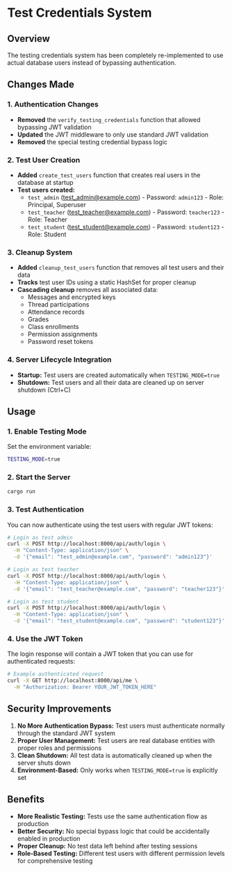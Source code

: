 # Test Credentials System

## Overview

The testing credentials system has been completely re-implemented to use actual database users instead of bypassing authentication.

## Changes Made

### 1. Authentication Changes

- **Removed** the `verify_testing_credentials` function that allowed bypassing JWT validation
- **Updated** the JWT middleware to only use standard JWT validation
- **Removed** the special testing credential bypass logic

### 2. Test User Creation

- **Added** `create_test_users` function that creates real users in the database at startup
- **Test users created:**
  - `test_admin` (test_admin@example.com) - Password: `admin123` - Role: Principal, Superuser
  - `test_teacher` (test_teacher@example.com) - Password: `teacher123` - Role: Teacher
  - `test_student` (test_student@example.com) - Password: `student123` - Role: Student

### 3. Cleanup System

- **Added** `cleanup_test_users` function that removes all test users and their data
- **Tracks** test user IDs using a static HashSet for proper cleanup
- **Cascading cleanup** removes all associated data:
  - Messages and encrypted keys
  - Thread participations
  - Attendance records
  - Grades
  - Class enrollments
  - Permission assignments
  - Password reset tokens

### 4. Server Lifecycle Integration

- **Startup:** Test users are created automatically when `TESTING_MODE=true`
- **Shutdown:** Test users and all their data are cleaned up on server shutdown (Ctrl+C)

## Usage

### 1. Enable Testing Mode

Set the environment variable:

```bash
TESTING_MODE=true
```

### 2. Start the Server

```bash
cargo run
```

### 3. Test Authentication

You can now authenticate using the test users with regular JWT tokens:

```bash
# Login as test admin
curl -X POST http://localhost:8000/api/auth/login \
  -H "Content-Type: application/json" \
  -d '{"email": "test_admin@example.com", "password": "admin123"}'

# Login as test teacher
curl -X POST http://localhost:8000/api/auth/login \
  -H "Content-Type: application/json" \
  -d '{"email": "test_teacher@example.com", "password": "teacher123"}'

# Login as test student
curl -X POST http://localhost:8000/api/auth/login \
  -H "Content-Type: application/json" \
  -d '{"email": "test_student@example.com", "password": "student123"}'
```

### 4. Use the JWT Token

The login response will contain a JWT token that you can use for authenticated requests:

```bash
# Example authenticated request
curl -X GET http://localhost:8000/api/me \
  -H "Authorization: Bearer YOUR_JWT_TOKEN_HERE"
```

## Security Improvements

1. **No More Authentication Bypass:** Test users must authenticate normally through the standard JWT system
2. **Proper User Management:** Test users are real database entities with proper roles and permissions
3. **Clean Shutdown:** All test data is automatically cleaned up when the server shuts down
4. **Environment-Based:** Only works when `TESTING_MODE=true` is explicitly set

## Benefits

- **More Realistic Testing:** Tests use the same authentication flow as production
- **Better Security:** No special bypass logic that could be accidentally enabled in production
- **Proper Cleanup:** No test data left behind after testing sessions
- **Role-Based Testing:** Different test users with different permission levels for comprehensive testing
